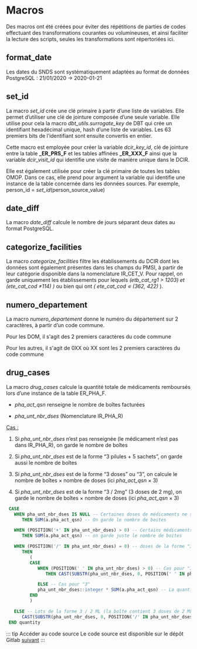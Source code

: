 # Macros
<!-- SPDX-License-Identifier: MPL-2.0 -->

Des macros ont été créées pour éviter des répétitions de parties de
codes effectuant des transformations courantes ou volumineuses, et ainsi
faciliter la lecture des scripts, seules les transformations sont
répertoriées ici.

## format\_date

Les dates du SNDS sont systématiquement adaptées au format de données
PostgreSQL : 21/01/2020 → 2020-01-21

## set\_id

La macro *set\_id* crée une clé primaire à partir d’une liste de
variables. Elle permet d’utiliser une clé de jointure composée d’une
seule variable. Elle utilise pour cela la macro
*dbt\_utils.surrogate\_key* de DBT qui crée un identifiant hexadécimal
unique, hash d’une liste de variables. Les 63 premiers bits de
l’identifiant sont ensuite convertis en entier.

Cette macro est employée pour créer la variable *dcir\_key\_id*, clé de
jointure entre la table **\_ER\_PRS\_F** et les tables affinées
**\_ER\_XXX\_F** ainsi que la variable *dcir\_visit\_id* qui identifie
une visite de manière unique dans le DCIR.

Elle est également utilisée pour créer la clé primaire de toutes les
tables OMOP. Dans ce cas, elle prend pour argument la variable qui
identifie une instance de la table concernée dans les données sources.
Par exemple, person\_id = *set\_id*(person\_source\_value)

## **date\_diff**

La macro *date\_diff* calcule le nombre de jours séparant deux dates au
format PostgreSQL.

## **categorize\_facilities**

La macro *categorize\_facilities* filtre les établissements du DCIR dont
les données sont également présentes dans les champs du PMSI, à partir
de leur catégorie disponible dans la nomenclature IR\_CET\_V. Pour
rappel, on garde uniquement les établissements pour lequels
*(etb\_cat\_rg1 &gt; 1203) et (ete\_cat\_cod ≠114) )* ou bien qui ont *(
ete\_cat\_cod ∊ (362, 422)* ).

## **numero\_departement**

La macro *numero\_departement* donne le numéro du département sur 2
caractères, à partir d’un code commune.

Pour les DOM, il s'agit des 2 premiers caractères du code commune

Pour les autres, il s'agit de 0XX où XX sont les 2 premiers caractères
du code commune

## drug\_cases

La macro *drug\_cases* calcule la quantité totale de médicaments
remboursés lors d’une instance de la table ER\_PHA\_F.

-   *pha\_act\_qsn* renseigne le nombre de boîtes facturées

-   *pha\_unt\_nbr\_dses* (Nomenclature IR\_PHA\_R)

<u>Cas :</u>

1.  Si *pha\_unt\_nbr\_dses* n’est pas renseignée (le médicament n’est
   pas dans IR\_PHA\_R), on garde le nombre de boîtes

2.  Si *pha\_unt\_nbr\_dses* est de la forme “3 pilules + 5 sachets”, on
   garde aussi le nombre de boîtes

3.  Si *pha\_unt\_nbr\_dses* est de la forme “3 doses” ou “3”, on
   calcule le nombre de boîtes × nombre de doses (ici *pha\_act\_qsn*
   × 3)

4.  Si *pha\_unt\_nbr\_dses* est de la forme “3 / 2mg” (3 doses de 2
   mg), on garde le nombre de boîtes × nombre de doses (ici
   *pha\_act\_qsn* × 3)

```sql
 CASE
   WHEN pha_unt_nbr_dses IS NULL -- Certaines doses de médicaments ne sont pas dans IR_PHA_R
      THEN SUM(a.pha_act_qsn) -- On garde le nombre de boites

   WHEN (POSITION('+' IN pha_unt_nbr_dses) > 0) -- Certains médicaments sont sous la forme 3 pilules + 5 sachets : il est impossible de savoir lequel garder
      THEN SUM(a.pha_act_qsn) -- on garde juste le nombre de boites

   WHEN (POSITION('/' IN pha_unt_nbr_dses) = 0) -- doses de la forme "3 DOSES" ou "3", ce qui signifie que la boite contient 3 doses (solides ou liquides) et 3 doses solides.
      THEN
         (
         CASE
            WHEN (POSITION(' ' IN pha_unt_nbr_dses) > 0) -- Cas pour "3 doses"
               THEN CAST(SUBSTR(pha_unt_nbr_dses, 0, POSITION(' ' IN pha_unt_nbr_dses)) AS INTEGER) * SUM(a.pha_act_qsn) -- On suppose que la quantité vaut nombre de boites * 3

            ELSE -- Cas pour "3"
            pha_unt_nbr_dses::integer * SUM(a.pha_act_qsn) -- La quantité est le nombre de boîtes * 3
         END
         )

   ELSE -- Lots de la forme 3 / 2 ML (la boîte contient 3 doses de 2 ML)
      CAST(SUBSTR(pha_unt_nbr_dses, 0, POSITION('/' IN pha_unt_nbr_dses)) AS INTEGER) * SUM(a.pha_act_qsn) -- on suppose que la quantité est nombre de boîtes * 3
 END quantity
```

::: tip Accéder au code source
Le code source est disponible sur le dépôt Gitlab [suivant](https://gitlab.com/healthdatahub/snds_omop)
:::
